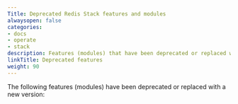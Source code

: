 ```yaml
---
Title: Deprecated Redis Stack features and modules
alwaysopen: false
categories:
- docs
- operate
- stack
description: Features (modules) that have been deprecated or replaced with a new version.
linkTitle: Deprecated features
weight: 90
---
```


The following features (modules) have been deprecated or replaced with a new version:


